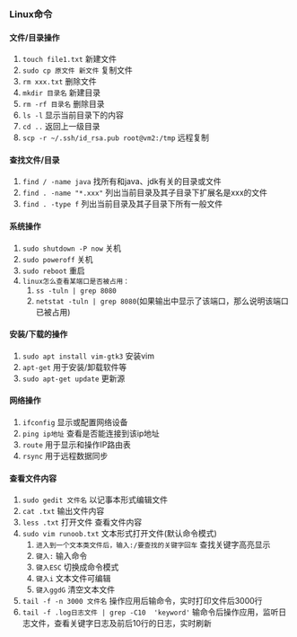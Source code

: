 ### Linux命令


#### 文件/目录操作
1. `touch file1.txt` 新建文件
2. `sudo cp 原文件 新文件` 复制文件
3. `rm xxx.txt` 删除文件
4. `mkdir 目录名` 新建目录
5. `rm -rf 目录名` 删除目录
6. `ls -l` 显示当前目录下的内容
7. `cd ..` 返回上一级目录
8. `scp -r ~/.ssh/id_rsa.pub root@vm2:/tmp` 远程复制


#### 查找文件/目录
1. `find / -name java` 找所有和java、jdk有关的目录或文件  
2. `find . -name "*.xxx"` 列出当前目录及其子目录下扩展名是xxx的文件  
3. `find . -type f` 列出当前目录及其子目录下所有一般文件


#### 系统操作
1. `sudo shutdown -P now` 关机  
2. `sudo poweroff` 关机  
3. `sudo reboot` 重启
4. `linux怎么查看某端口是否被占用：`
    1. `ss -tuln | grep 8080`
    2. `netstat -tuln | grep 8080`(如果输出中显示了该端口，那么说明该端口已被占用)
  

#### 安装/下载的操作
1. `sudo apt install vim-gtk3` 安装vim
2. `apt-get` 用于安装/卸载软件等  
3. `sudo apt-get update` 更新源


#### 网络操作
1. `ifconfig` 显示或配置网络设备  
2. `ping ip地址` 查看是否能连接到该ip地址  
3. `route` 用于显示和操作IP路由表
4. `rsync` 用于远程数据同步


#### 查看文件内容
1. `sudo gedit 文件名` 以记事本形式编辑文件
2. `cat .txt` 输出文件内容
3. `less .txt` 打开文件 查看文件内容
4. `sudo vim runoob.txt` 文本形式打开文件(默认命令模式)
    1. `进入到一个文本类文件后，输入:/要查找的关键字回车` 查找关键字高亮显示
    2. `键入:` 输入命令
    3. `键入ESC` 切换成命令模式
    4. `键入i` 文本文件可编辑
    5. `键入ggdG` 清空文本文件
5. `tail -f -n 3000 文件名` 操作应用后输命令，实时打印文件后3000行  
6. `tail -f .log日志文件 | grep -C10  'keyword'` 输命令后操作应用，监听日志文件，查看关键字日志及前后10行的日志，实时刷新